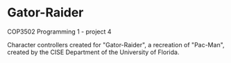 # Gator-Raider
COP3502 Programming 1 - project 4

Character controllers created for "Gator-Raider", a recreation of "Pac-Man", created by the CISE Department of the University of Florida.
